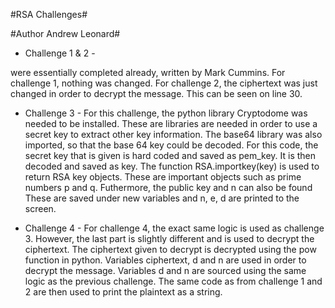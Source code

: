 #RSA Challenges#

#Author Andrew Leonard#

- Challenge 1 & 2 -

were essentially completed already, written by Mark Cummins. For challenge 1, nothing was changed. For challenge 2, the ciphertext was just changed in order to decrypt the message. This can be seen on line 30. 

- Challenge 3 -
For this challenge, the python library Cryptodome was needed to be installed. These are libraries are needed in order to use a secret key to extract other key information. The base64 library was also imported, so that the base 64 key could be decoded.
For this code, the secret key that is given is hard coded and saved as pem_key. It is then decoded and saved as key. The function RSA.importkey(key) is used to return RSA key objects. These are important objects such as prime numbers p and q. Futhermore, the public key and n can also be found
These are saved under new variables and n, e, d are printed to the screen. 

- Challenge 4 -
For challenge 4, the exact same logic is used as challenge 3. However, the last part is slightly different and is used to decrypt the ciphertext. The ciphertext given to decrypt is decrypted using the pow function in python. Variables ciphertext, d and n are used in order to decrypt the message. Variables d and n are sourced using the same logic as the previous challenge.  The same code as from challenge 1 and 2 are then used to print the plaintext as a string. 